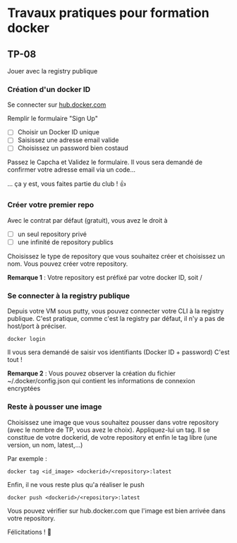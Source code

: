 # Travaux pratiques pour formation docker

## TP-08
Jouer avec la registry publique

### Création d'un docker ID
Se connecter sur [hub.docker.com](https://hub.docker.com/)

Remplir le formulaire "Sign Up"
- [ ] Choisir un Docker ID unique
- [ ] Saisissez une adresse email valide
- [ ] Choisissez un password bien costaud

Passez le Capcha et Validez le formulaire.
Il vous sera demandé de confirmer votre adresse email via un code...

... ça y est, vous faites partie du club ! :+1:

### Créer votre premier repo
Avec le contrat par défaut (gratuit), vous avez le droit à 
- [ ] un seul repository privé
- [ ] une infinité de repository publics

Choisissez le type de repository que vous souhaitez créer et choisissez un nom.
Vous pouvez créer votre repository.

**Remarque 1** : Votre repository est préfixé par votre docker ID, soit <dockerid>/<repository>

### Se connecter à la registry publique
Depuis votre VM sous putty, vous pouvez connecter votre CLI à la registry publique.
C'est pratique, comme c'est la registry par défaut, il n'y a pas de host/port à préciser. 
```
docker login
```

Il vous sera demandé de saisir vos identifiants (Docker ID + password)
C'est tout !

**Remarque 2** : Vous pouvez observer la création du fichier ~/.docker/config.json qui contient les informations de connexion encryptées

### Reste à pousser une image
Choisissez une image que vous souhaitez pousser dans votre repository (avec le nombre de TP, vous avez le choix).
Appliquez-lui un tag. 
Il se constitue de votre dockerid, de votre repository et enfin le tag libre (une version, un nom, latest,...)

Par exemple :
```
docker tag <id_image> <dockerid>/<repository>:latest
```

Enfin, il ne vous reste plus qu'a réaliser le push
```
docker push <dockerid>/<repository>:latest
```

Vous pouvez vérifier sur hub.docker.com que l'image est bien arrivée dans votre repository.

Félicitations ! :clap:
